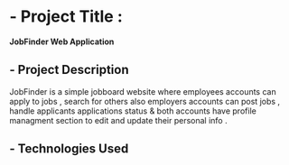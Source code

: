 # - Project Title :
**JobFinder Web Application**

## - Project Description
 JobFinder is a simple jobboard website where employees accounts can apply to jobs , search for others also employers accounts can post jobs , handle applicants applications status & both accounts have profile managment section to edit and update their personal info .

## - Technologies Used

